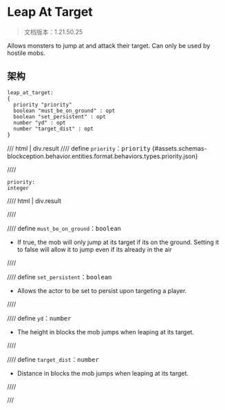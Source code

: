 # Leap At Target

> 文档版本：1.21.50.25

Allows monsters to jump at and attack their target. Can only be used by hostile mobs.

## 架构

```mcschema
leap_at_target:
{
  priority "priority"
  boolean "must_be_on_ground" : opt
  boolean "set_persistent" : opt
  number "yd" : opt
  number "target_dist" : opt
}

```

/// html | div.result
//// define
`priority`：<samp>priority</samp> {#assets.schemas-blockception.behavior.entities.format.behaviors.types.priority.json}


////

```mcschema
priority:
integer

```

//// html | div.result

////



//// define
`must_be_on_ground`：<samp>boolean</samp>

- If true, the mob will only jump at its target if its on the ground. Setting it to false will allow it to jump even if its already in the air


////


//// define
`set_persistent`：<samp>boolean</samp>

- Allows the actor to be set to persist upon targeting a player.


////


//// define
`yd`：<samp>number</samp>

- The height in blocks the mob jumps when leaping at its target.


////


//// define
`target_dist`：<samp>number</samp>

- Distance in blocks the mob jumps when leaping at its target.


////


///

